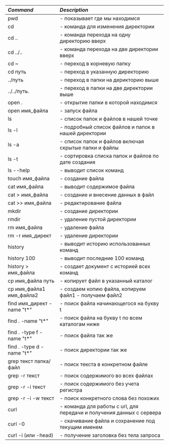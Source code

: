 |*Command*|*Description*|
|:---|:---|
|pwd 	|			- показывает где мы находимся|
|cd| 				- команда для изменения директории|
|cd ..| 				- команда перехода на одну директорию вверх|
|cd ../..	|		- команда перехода на две директории вверх|
|cd ~ |				- переход в корневую папку|
|cd путь	|			- переход в указанную директорию|
|../путь  |     - переход в папки на дерикторию выше|
|../../путь. |  - переход в папки на две директории выше|
|open . |				- открытие папки в которой находимся|
|open имя_файла	|		- запуск файла|
|ls		|		- список папок и файлов в нашей точке|
|ls -l	|			- подробный список файлов и папок в нашей директории|
|ls -a			|	- список папок и файлов включая скрытые папки и файлы|
|ls -t				|- сортировка списка папок и файлов по дате создания|
|ls --help 	|		- выводит список команд|
|touch имя_файла	|		- создание файла|
|cat имя_файла 		|	- выводит содержимое файла|
|cat > имя_файла 	|	- создание и внесение данных в файл|
|cat >> имя_файла	|	- редактирование файла|
|mkdir			|	- создание директории|
|rmdir 			|	- удаление пустой директории|
|rm имя_файла		|	- удаление файла|
|rm -r имя_директ	|	- удаление директории|
|history			|	- выводит историю использованных команд|
|history 100	|		- выводит последние 100 команд|
|history > имя_файла |		- создает документ с историей всех команд|
|cp имя_файла путь	|	- копирует файл в указанный каталог|
|cp имя_файла1 имя_файла2	|- создаем копию файла, копируем файл1 - получаем файл2|
|find имя_директ -name "t*"	|- поиск файла начинающегося на букву t|
|find . -name "t*"		|- поиск файла на букву t по всем каталогам ниже|
|find . -type f -name "t*"|	- поиск файла так же|
|find . -type d -name "t*"	|- поиск директории так же|
|grep текст папка/ файл	|	- поиск текста в конкретном файле|
|grep -r текст			|- поиск содержимого во всех файлах |
|grep -r -i текст 	|	- поиск содержимого без учета регистра|
|grep -r -i -w текст	|	- поиск конкретного слова без похожих |
|curl |- команда для работы с url, для передачи и получения данных с сервера|
|curl -0  | - скачивание файла и сохранение под текущим именем|
|curl -i (или -head)| - получение заголовка без тела запроса|
